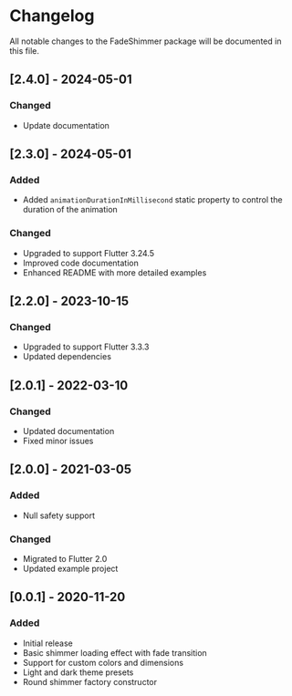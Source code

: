 # Changelog

All notable changes to the FadeShimmer package will be documented in this file.

## [2.4.0] - 2024-05-01

### Changed
- Update documentation

## [2.3.0] - 2024-05-01

### Added
- Added `animationDurationInMillisecond` static property to control the duration of the animation

### Changed
- Upgraded to support Flutter 3.24.5
- Improved code documentation
- Enhanced README with more detailed examples

## [2.2.0] - 2023-10-15

### Changed
- Upgraded to support Flutter 3.3.3
- Updated dependencies

## [2.0.1] - 2022-03-10

### Changed
- Updated documentation
- Fixed minor issues

## [2.0.0] - 2021-03-05

### Added
- Null safety support

### Changed
- Migrated to Flutter 2.0
- Updated example project

## [0.0.1] - 2020-11-20

### Added
- Initial release
- Basic shimmer loading effect with fade transition
- Support for custom colors and dimensions
- Light and dark theme presets
- Round shimmer factory constructor